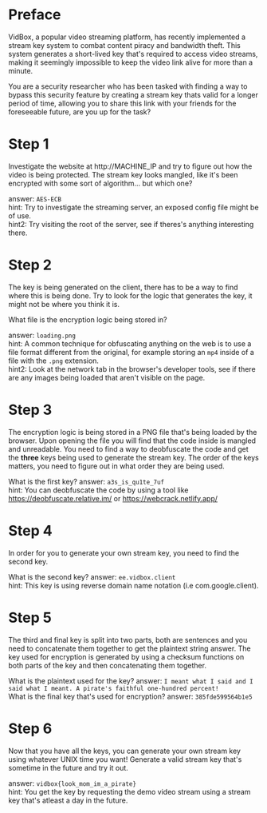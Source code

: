 # Preface

VidBox, a popular video streaming platform, has recently implemented a stream key system to combat content piracy and bandwidth theft. This system generates a short-lived key that's required to access video streams, making it seemingly impossible to keep the video link alive for more than a minute.

You are a security researcher who has been tasked with finding a way to bypass this security feature by creating a stream key thats valid for a longer period of time, allowing you to share this link with your friends for the foreseeable future, are you up for the task?

# Step 1

Investigate the website at http://MACHINE_IP and try to figure out how the video is being protected. The stream key looks mangled, like it's been encrypted with some sort of algorithm... but which one?

answer: `AES-ECB`\
hint: Try to investigate the streaming server, an exposed config file might be of use.\
hint2: Try visiting the root of the server, see if theres's anything interesting there.

# Step 2

The key is being generated on the client, there has to be a way to find where this is being done. Try to look for the logic that generates the key, it might not be where you think it is.

What file is the encryption logic being stored in?

answer: `loading.png`\
hint: A common technique for obfuscating anything on the web is to use a file format different from the original, for example storing an `mp4` inside of a file with the `.png` extension.\
hint2: Look at the network tab in the browser's developer tools, see if there are any images being loaded that aren't visible on the page.

# Step 3

The encryption logic is being stored in a PNG file that's being loaded by the browser. Upon opening the file you will find that the code inside is mangled and unreadable. You need to find a way to deobfuscate the code and get the **three** keys being used to generate the stream key. The order of the keys matters, you need to figure out in what order they are being used.

What is the first key? answer: `a3s_is_qu1te_7uf`\
hint: You can deobfuscate the code by using a tool like https://deobfuscate.relative.im/ or https://webcrack.netlify.app/

# Step 4

In order for you to generate your own stream key, you need to find the second key.

What is the second key? answer: `ee.vidbox.client`\
hint: This key is using reverse domain name notation (i.e com.google.client).

# Step 5

The third and final key is split into two parts, both are sentences and you need to concatenate them together to get the plaintext string answer. The key used for encryption is generated by using a checksum functions on both parts of the key and then concatenating them together.

What is the plaintext used for the key? answer: `I meant what I said and I said what I meant. A pirate's faithful one-hundred percent!`\
What is the final key that's used for encryption? answer: `385fde599564b1e5`

# Step 6

Now that you have all the keys, you can generate your own stream key using whatever UNIX time you want! Generate a valid stream key that's sometime in the future and try it out.

answer: `vidbox{look_mom_im_a_pirate}`\
hint: You get the key by requesting the demo video stream using a stream key that's atleast a day in the future.
